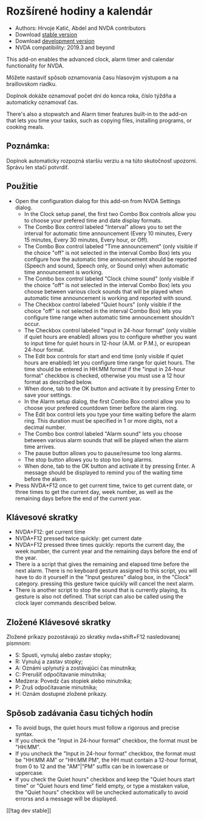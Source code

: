 # Rozšírené hodiny a kalendár #

* Authors: Hrvoje Katić, Abdel and NVDA contributors
* Download [stable version][1]
* Download [development version][2]
* NVDA compatibility: 2019.3 and beyond

This add-on enables the advanced clock, alarm timer and calendar
functionality for NVDA.

Môžete nastaviť spôsob oznamovania času hlasovým výstupom a na braillovskom
riadku.

Doplnok dokáže oznamovať počet dní do konca roka, číslo týždňa a automaticky
oznamovať čas.

There's also a stopwatch and Alarm timer features built-in to the add-on
that lets you time your tasks, such as copying files, installing programs,
or cooking meals.

## Poznámka:

Doplnok automaticky rozpozná staršiu verziu a na túto skutočnosť
upozorní. Správu len stačí potvrdiť.

## Použitie

*	Open the configuration dialog for this add-on from NVDA Settings dialog.
	*	In the Clock setup panel, the first two Combo Box controls allow you to choose your prefered time and date display formats.
	*	The Combo Box control labeled "Interval" allows you to set the interval for automatic time announcement (Every 10 minutes, Every 15 minutes, Every 30 minutes, Every hour, or Off).
	*	The Combo Box control labeled "Time announcement" (only visible if the choice "off" is not selected in the interval Combo Box) lets you configure how the automatic time announcement should be reported (Speech and sound, Speech only, or Sound only) when automatic time announcement is working.
	*	The Combo box control labeled "Clock chime sound" (only visible if the choice "off" is not selected in the interval Combo Box) lets you choose between various clock sounds that will be played when automatic time announcement is working and reported with sound.
	*	The Checkbox control labeled "Quiet hours" (only visible if the choice "off" is not selected in the interval Combo Box) lets you configure time range when automatic time announcement shouldn't occur.
	*	The Checkbox control labeled "input in 24-hour format" (only visible if quiet hours are enabled) allows you to configure whether you want to input time for quiet hours in 12-hour (A.M. or P.M.), or european 24-hour format.
	*	The Edit box controls for start and end time (only visible if quiet hours are enabled) let you configure time range for quiet hours. The time should be entered in HH:MM format if the "input in 24-hour format" checkbox is checked, otherwise you must use a 12 hour format as described below.
	*	When done, tab to the OK button and activate it by pressing Enter to save your settings.
	*	In the Alarm setup dialog, the first Combo Box control allow you to choose your prefered countdown timer before the alarm ring.
	*	The Edit box control lets you type your time waiting before the alarm ring. This duration must be specified in 1 or more digits, not a decimal number.
	*	The Combo box control labeled "Alarm sound" lets you choose between various alarm sounds that will be played when the alarm time arrives.
	*	The pause button allows you to pause/resume too long alarms.
	*	The stop button allows you to stop too long alarms.
	*	When done, tab to the OK button and activate it by pressing Enter. A message should be displayed to remind you of the waiting time before the alarm.
*	Press NVDA+F12 once to get current time, twice to get current date, or three times to get the current day, week number, as well as the remaining days before the end of the current year.

## Klávesové skratky

* NVDA+F12: get current time
* NVDA+F12 pressed twice quickly: get current date
* NVDA+F12 pressed three times quickly: reports the current day, the week
  number, the current year and the remaining days before the end of the
  year.
* There is a script that gives the remaining and elapsed time before the
  next alarm. There is no keyboard gesture assigned to this script, you will
  have to do it yourself in the "Input gestures" dialog box, in the "Clock"
  category. pressing this gesture twice quickly will cancel the next alarm.
* There is another script to stop the sound that is currently playing, its
  gesture is also not defined. That script can also be called using the
  clock layer commands described below.

## Zložené Klávesové skratky

Zložené príkazy pozostávajú zo skratky nvda+shift+F12 nasledovanej písmnom:

* S: Spusti, vynuluj alebo zastav stopky;
* R: Vynuluj a zastav stopky;
* A: Oznámi uplynutý a zostávajúci čas minutníka;
* C: Prerušiť odpočítavanie minutníka;
* Medzera: Povedz čas stopiek alebo minutníka;
* P: Zruš odpočítavanie minutníka;
* H: Oznám dostupné zložené príkazy.

## Spôsob zadávania času tichých hodín

* To avoid bugs, the quiet hours must follow a rigorous and precise syntax.
* If you check the "Input in 24-hour format" checkbox, the format must be
  "HH:MM".
* If you uncheck the "Input in 24-hour format" checkbox, the format must be
  "HH:MM AM" or "HH:MM PM", the HH must contain a 12-hour format, from 0 to
  12 and the "AM"|"PM" suffix can be in lowercase or uppercase.
* If you check the Quiet hours" checkbox and keep the "Quiet hours start
  time" or "Quiet hours end time" field empty, or type a mistaken value, the
  "Quiet hours" checkbox will be unchecked automatically to avoid errorss
  and a message will be displayed.

[[!tag dev stable]]

[1]: https://addons.nvda-project.org/files/get.php?file=cac

[2]: https://addons.nvda-project.org/files/get.php?file=cac-dev
